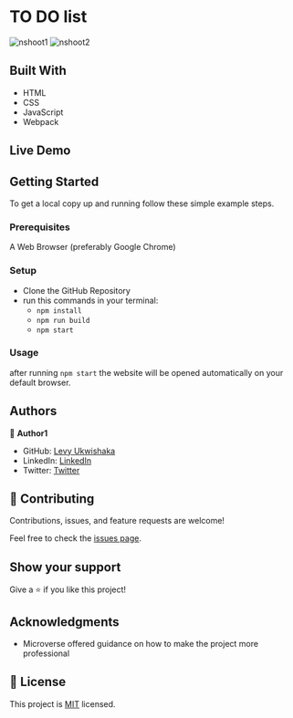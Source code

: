 # TO DO list
![nshoot1](https://user-images.githubusercontent.com/87197412/154266221-fa1fe90a-c8c2-440c-a7c6-529ee06ae2f3.png)
![nshoot2](https://user-images.githubusercontent.com/87197412/154266243-64a84398-8d10-4e63-afc4-0259fadafb96.png)

## Built With

- HTML
- CSS
- JavaScript
- Webpack

## Live Demo

## Getting Started

To get a local copy up and running follow these simple example steps.

### Prerequisites

A Web Browser (preferably Google Chrome)

### Setup

- Clone the GitHub Repository
- run this commands in your terminal:
     - `npm install`
     - `npm run build`
     - `npm start`

### Usage
after running `npm start` the website will be opened automatically on your default browser.

## Authors

👤 **Author1**

- GitHub: [Levy Ukwishaka](https://github.com/levy002)
- LinkedIn: [LinkedIn](https://www.linkedin.com/in/levy-ukwishaka-405391223/)
- Twitter: [Twitter](https://twitter.com/levy_ukwishaka)

## 🤝 Contributing

Contributions, issues, and feature requests are welcome!

Feel free to check the [issues page](../../issues/).

## Show your support

Give a ⭐️ if you like this project!

## Acknowledgments

- Microverse offered guidance on how to make the project more professional

## 📝 License

This project is [MIT](./MIT.md) licensed.
